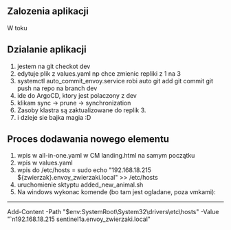 ## Zalozenia aplikacji

W toku

## Dzialanie aplikacji

1. jestem na git checkot dev
2. edytuje plik z values.yaml np chce zmienic repliki z 1 na 3
3. systemctl auto_commit_envoy.service robi auto git add git commit git push na repo na branch dev
4. ide do ArgoCD, ktory jest polaczony z dev
5. klikam sync -> prune -> synchronization
6. Zasoby klastra są zaktualizowane do replik 3.
7. i dzieje sie bajka magia :D

## Proces dodawania nowego elementu
1. wpis w all-in-one.yaml w CM landing.html na samym początku
2. wpis w values.yaml
3. wpis do /etc/hosts = sudo echo "192.168.18.215 ${zwierzak}.envoy_zwierzaki.local" >> /etc/hosts
3. uruchomienie sktyptu added_new_animal.sh
4. Na windows wykonac komende (bo tam jest ogladane, poza vmkami):
---
Add-Content -Path "$env:SystemRoot\System32\drivers\etc\hosts" -Value "`n192.168.18.215 sentinel1a.envoy_zwierzaki.local"

